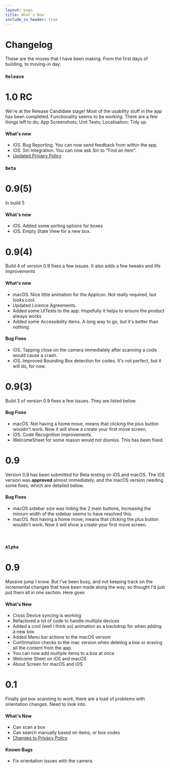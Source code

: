 ```yaml
---
layout: page
title: What's New
include_in_header: true
---
```


# Changelog
These are the moves that I have been making. From the first days of building, to moving-in day.

### `Release`

# **1.0 RC**
We're at the Release Candidate stage! Most of the usability stuff in the app has been completed. Functionality seems to be working. There are a few things left to do; App Screenshots; Unit Tests; Localisation; Tidy up.

#### What's new
- iOS. Bug Reporting. You can now send feedback from within the app.
- iOS. Siri Integration. You can now ask Siri to "Find an item".
- [Updated Privacy Policy](moovin-site/privacy)

### `Beta`

# **0.9(5)**
In build 5

#### What's new
- iOS. Added some sorting options for boxes
- iOS. Empty State View for a new box.

# **0.9(4)**
Build 4 of version 0.9 fixes a few issues. It also adds a few tweaks and life improvements

#### What's new
- macOS. Nice little animation for the AppIcon. Not really required, but looks cool.
- Updated Licence Agreements.
- Added some UITests to the app. Hopefully it helps to ensure the product always works
- Added some Accessibility items. A long way to go, but it's better than nothing.

#### Bug Fixes
- iOS. Tapping close on the camera immediately after scanning a code would cause a crash.
- iOS. Improved Bounding Box detection for codes. It's not perfect, but it will do, for now.

# **0.9(3)**
Build 3 of version 0.9 fixes a few issues. They are listed below.
#### Bug Fixes
- macOS. Not having a home move, means that clicking the plus button wouldn't work. Now it will show a create your first move screen.
- iOS. Code Recognition improvements.
- WelcomeSheet for some reason would not dismiss. This has been fixed.

# **0.9**
Version 0.9 has been submitted for Beta testing on iOS and macOS. The iOS version was **approved** almost immediately, and the macOS version needing some fixes, which are detailed below.

#### Bug Fixes
- macOS sidebar size was hiding the 2 main buttons, increasing the minium width of the sidebar seems to have resolved this.
- macOS. Not having a home move, means that clicking the plus button wouldn't work. Now it will show a create your first move screen.


<br>

### `Alpha`
# **0.9**
Massive jump I know. But I've been busy, and not keeping track on the incremental changes that have been made along the way, so thought I'd just put them all in one section. Here goes

#### What's New
- Cross Device syncing is working
- Refactored a lot of code to handle multiple devices
- Added a cool (well I think so) animation as a backdrop for when adding a new box
- Added Menu bar actions to the macOS version
- Confirmation checks to the mac version when deleting a box or erasing all the content from the app.
- You can now add multiple items to a box at once
- Welcome Sheet on iOS and macOS
- About Screen for macOS and iOS


# **0.1**
Finally got box scanning to work, there are a load of problems with orientation changes. Need to look into.

#### What's New
- Can scan a box
- Can search manually based on items, or box codes
- [Changes to Privacy Policy](moovin-site/privacypolicy)

#### Known Bugs
- Fix orientation issues with the camera

<br>
